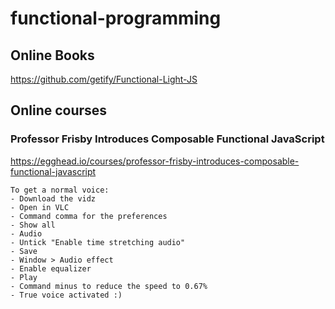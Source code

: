 # functional-programming

## Online Books
https://github.com/getify/Functional-Light-JS

## Online courses

### Professor Frisby Introduces Composable Functional JavaScript

https://egghead.io/courses/professor-frisby-introduces-composable-functional-javascript

```
To get a normal voice:
- Download the vidz
- Open in VLC
- Command comma for the preferences
- Show all
- Audio
- Untick "Enable time stretching audio"
- Save 
- Window > Audio effect
- Enable equalizer
- Play
- Command minus to reduce the speed to 0.67%
- True voice activated :)
```